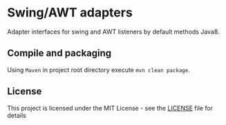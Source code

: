 # Swing/AWT adapters
Adapter interfaces for swing and AWT listeners by default methods Java8.

## Compile and packaging
Using ```Maven``` in project root directory execute ```mvn clean package```.

## License
This project is licensed under the MIT License - see the [LICENSE](LICENSE) file for details
